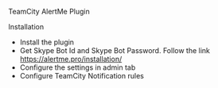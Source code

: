 TeamCity AlertMe Plugin

 Installation
  - Install the plugin
  - Get Skype Bot Id and Skype Bot Password. Follow the link https://alertme.pro/installation/
  - Configure the settings in admin tab
  - Configure TeamCity Notification rules




